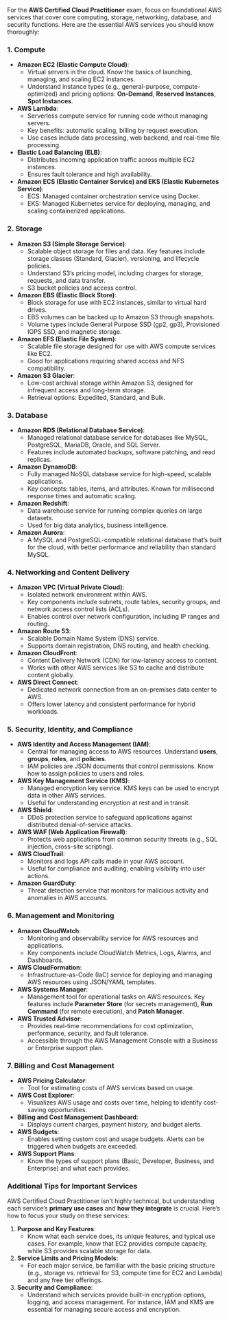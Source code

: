 For the **AWS Certified Cloud Practitioner** exam, focus on foundational AWS services that cover core computing, storage, networking, database, and security functions. Here are the essential AWS services you should know thoroughly:

### 1. **Compute**

- **Amazon EC2 (Elastic Compute Cloud)**:
    - Virtual servers in the cloud. Know the basics of launching, managing, and scaling EC2 instances.
    - Understand instance types (e.g., general-purpose, compute-optimized) and pricing options: **On-Demand**, **Reserved Instances**, **Spot Instances**.
- **AWS Lambda**:
    - Serverless compute service for running code without managing servers.
    - Key benefits: automatic scaling, billing by request execution.
    - Use cases include data processing, web backend, and real-time file processing.
- **Elastic Load Balancing (ELB)**:
    - Distributes incoming application traffic across multiple EC2 instances.
    - Ensures fault tolerance and high availability.
- **Amazon ECS (Elastic Container Service) and EKS (Elastic Kubernetes Service)**:
    - ECS: Managed container orchestration service using Docker.
    - EKS: Managed Kubernetes service for deploying, managing, and scaling containerized applications.

### 2. **Storage**

- **Amazon S3 (Simple Storage Service)**:
    - Scalable object storage for files and data. Key features include storage classes (Standard, Glacier), versioning, and lifecycle policies.
    - Understand S3’s pricing model, including charges for storage, requests, and data transfer.
    - S3 bucket policies and access control.
- **Amazon EBS (Elastic Block Store)**:
    - Block storage for use with EC2 instances, similar to virtual hard drives.
    - EBS volumes can be backed up to Amazon S3 through snapshots.
    - Volume types include General Purpose SSD (gp2, gp3), Provisioned IOPS SSD, and magnetic storage.
- **Amazon EFS (Elastic File System)**:
    - Scalable file storage designed for use with AWS compute services like EC2.
    - Good for applications requiring shared access and NFS compatibility.
- **Amazon S3 Glacier**:
    - Low-cost archival storage within Amazon S3, designed for infrequent access and long-term storage.
    - Retrieval options: Expedited, Standard, and Bulk.

### 3. **Database**

- **Amazon RDS (Relational Database Service)**:
    - Managed relational database service for databases like MySQL, PostgreSQL, MariaDB, Oracle, and SQL Server.
    - Features include automated backups, software patching, and read replicas.
- **Amazon DynamoDB**:
    - Fully managed NoSQL database service for high-speed, scalable applications.
    - Key concepts: tables, items, and attributes. Known for millisecond response times and automatic scaling.
- **Amazon Redshift**:
    - Data warehouse service for running complex queries on large datasets.
    - Used for big data analytics, business intelligence.
- **Amazon Aurora**:
    - A MySQL and PostgreSQL-compatible relational database that’s built for the cloud, with better performance and reliability than standard MySQL.

### 4. **Networking and Content Delivery**

- **Amazon VPC (Virtual Private Cloud)**:
    - Isolated network environment within AWS.
    - Key components include subnets, route tables, security groups, and network access control lists (ACLs).
    - Enables control over network configuration, including IP ranges and routing.
- **Amazon Route 53**:
    - Scalable Domain Name System (DNS) service.
    - Supports domain registration, DNS routing, and health checking.
- **Amazon CloudFront**:
    - Content Delivery Network (CDN) for low-latency access to content.
    - Works with other AWS services like S3 to cache and distribute content globally.
- **AWS Direct Connect**:
    - Dedicated network connection from an on-premises data center to AWS.
    - Offers lower latency and consistent performance for hybrid workloads.

### 5. **Security, Identity, and Compliance**

- **AWS Identity and Access Management (IAM)**:
    - Central for managing access to AWS resources. Understand **users**, **groups**, **roles**, and **policies**.
    - IAM policies are JSON documents that control permissions. Know how to assign policies to users and roles.
- **AWS Key Management Service (KMS)**:
    - Managed encryption key service. KMS keys can be used to encrypt data in other AWS services.
    - Useful for understanding encryption at rest and in transit.
- **AWS Shield**:
    - DDoS protection service to safeguard applications against distributed denial-of-service attacks.
- **AWS WAF (Web Application Firewall)**:
    - Protects web applications from common security threats (e.g., SQL injection, cross-site scripting).
- **AWS CloudTrail**:
    - Monitors and logs API calls made in your AWS account.
    - Useful for compliance and auditing, enabling visibility into user actions.
- **Amazon GuardDuty**:
    - Threat detection service that monitors for malicious activity and anomalies in AWS accounts.

### 6. **Management and Monitoring**

- **Amazon CloudWatch**:
    - Monitoring and observability service for AWS resources and applications.
    - Key components include CloudWatch Metrics, Logs, Alarms, and Dashboards.
- **AWS CloudFormation**:
    - Infrastructure-as-Code (IaC) service for deploying and managing AWS resources using JSON/YAML templates.
- **AWS Systems Manager**:
    - Management tool for operational tasks on AWS resources. Key features include **Parameter Store** (for secrets management), **Run Command** (for remote execution), and **Patch Manager**.
- **AWS Trusted Advisor**:
    - Provides real-time recommendations for cost optimization, performance, security, and fault tolerance.
    - Accessible through the AWS Management Console with a Business or Enterprise support plan.

### 7. **Billing and Cost Management**

- **AWS Pricing Calculator**:
    - Tool for estimating costs of AWS services based on usage.
- **AWS Cost Explorer**:
    - Visualizes AWS usage and costs over time, helping to identify cost-saving opportunities.
- **Billing and Cost Management Dashboard**:
    - Displays current charges, payment history, and budget alerts.
- **AWS Budgets**:
    - Enables setting custom cost and usage budgets. Alerts can be triggered when budgets are exceeded.
- **AWS Support Plans**:
    - Know the types of support plans (Basic, Developer, Business, and Enterprise) and what each provides.

### Additional Tips for Important Services

AWS Certified Cloud Practitioner isn’t highly technical, but understanding each service’s **primary use cases** and **how they integrate** is crucial. Here’s how to focus your study on these services:

1. **Purpose and Key Features**:
    - Know what each service does, its unique features, and typical use cases. For example, know that EC2 provides compute capacity, while S3 provides scalable storage for data.
2. **Service Limits and Pricing Models**:
    - For each major service, be familiar with the basic pricing structure (e.g., storage vs. retrieval for S3, compute time for EC2 and Lambda) and any free tier offerings.
3. **Security and Compliance**:
    - Understand which services provide built-in encryption options, logging, and access management. For instance, IAM and KMS are essential for managing secure access and encryption.